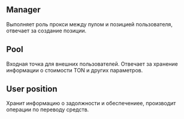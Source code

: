 ## Manager

Выполняет роль прокси между пулом и позицией пользователя, отвечает за создание позиции.

## Pool

Входная точка для внешних пользователей. Отвечает за хранение информации о стоимости TON и других параметров.

## User position

Хранит информацию о задолжности и обеспечениее, производит операции по переводу средств.
